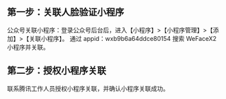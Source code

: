 ## 第一步：关联人脸验证小程序
公众号关联小程序：登录公众号后台后，进入【小程序】>【小程序管理】>【添加】>【关联小程序】。
通过 appid：wxb9b6a64ddce80154 搜索 WeFaceX2 小程序并关联。
## 第二步：授权小程序关联
联系腾讯工作人员授权小程序关联，并确认小程序关联成功。
